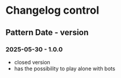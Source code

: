 # Changelog control
## Pattern Date - version 

### 2025-05-30 - 1.0.0
- closed version
- has the possibility to play alone with bots